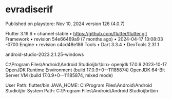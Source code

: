 # evradiserif

Published on playstore: Nov 10, 2024 version 126 (4.0.7)

Flutter 3.19.6 • channel stable • https://github.com/flutter/flutter.git
Framework • revision 54e66469a9 (7 months ago) • 2024-04-17 13:08:03 -0700
Engine • revision c4cd48e186
Tools • Dart 3.3.4 • DevTools 2.31.1

android-studio-2023.2.1.25-windows

C:\Program Files\Android\Android Studio\jbr\bin>
openjdk 17.0.9 2023-10-17 
OpenJDK Runtime Environment (build 17.0.9+0--11185874)
OpenJDK 64-Bit Server VM (build 17.0.9+0--11185874, mixed mode)


User Path: flutter/bin
JAVA_HOME: C:\Program Files\Android\Android Studio\jbr
System Path: C:\Program Files\Android\Android Studio\jbr\bin
